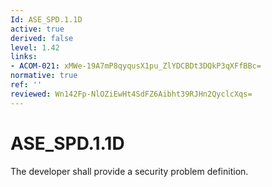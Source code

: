 ```yaml
---
Id: ASE_SPD.1.1D
active: true
derived: false
level: 1.42
links:
- ACOM-021: xMWe-19A7mP8qyqusX1pu_ZlYDCBDt3DQkP3qXFfBBc=
normative: true
ref: ''
reviewed: Wn142Fp-NlOZiEwHt4SdFZ6Aibht39RJHn2QyclcXqs=
---
```


# ASE_SPD.1.1D

The developer shall provide a security problem definition.